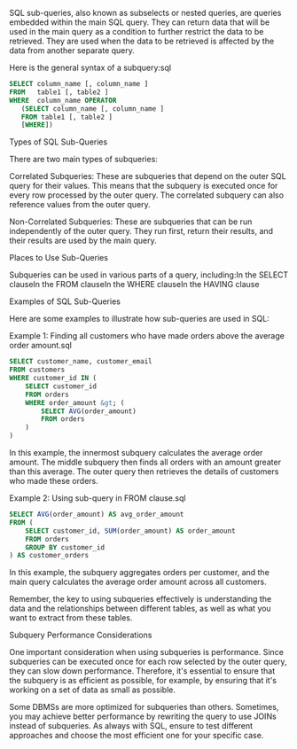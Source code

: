 SQL sub-queries, also known as subselects or nested queries, are queries embedded within the main SQL query. They can return data that will be used in the main query as a condition to further restrict the data to be retrieved. They are used when the data to be retrieved is affected by the data from another separate query.

Here is the general syntax of a subquery:sql
```sql
SELECT column_name [, column_name ]
FROM   table1 [, table2 ]
WHERE  column_name OPERATOR
   (SELECT column_name [, column_name ]
   FROM table1 [, table2 ]
   [WHERE])
```

Types of SQL Sub-Queries

There are two main types of subqueries:

Correlated Subqueries: These are subqueries that depend on the outer SQL query for their values. This means that the subquery is executed once for every row processed by the outer query. The correlated subquery can also reference values from the outer query.

Non-Correlated Subqueries: These are subqueries that can be run independently of the outer query. They run first, return their results, and their results are used by the main query.

Places to Use Sub-Queries

Subqueries can be used in various parts of a query, including:In the SELECT clauseIn the FROM clauseIn the WHERE clauseIn the HAVING clause

Examples of SQL Sub-Queries

Here are some examples to illustrate how sub-queries are used in SQL:

Example 1: Finding all customers who have made orders above the average order amount.sql
```sql
SELECT customer_name, customer_email 
FROM customers
WHERE customer_id IN (
    SELECT customer_id 
    FROM orders 
    WHERE order_amount &gt; (
        SELECT AVG(order_amount) 
        FROM orders
    )
)
```

In this example, the innermost subquery calculates the average order amount. The middle subquery then finds all orders with an amount greater than this average. The outer query then retrieves the details of customers who made these orders.

Example 2: Using sub-query in FROM clause.sql
```sql
SELECT AVG(order_amount) AS avg_order_amount
FROM (
    SELECT customer_id, SUM(order_amount) AS order_amount
    FROM orders
    GROUP BY customer_id
) AS customer_orders
```

In this example, the subquery aggregates orders per customer, and the main query calculates the average order amount across all customers.

Remember, the key to using subqueries effectively is understanding the data and the relationships between different tables, as well as what you want to extract from these tables.

Subquery Performance Considerations

One important consideration when using subqueries is performance. Since subqueries can be executed once for each row selected by the outer query, they can slow down performance. Therefore, it's essential to ensure that the subquery is as efficient as possible, for example, by ensuring that it's working on a set of data as small as possible.

Some DBMSs are more optimized for subqueries than others. Sometimes, you may achieve better performance by rewriting the query to use JOINs instead of subqueries. As always with SQL, ensure to test different approaches and choose the most efficient one for your specific case.

